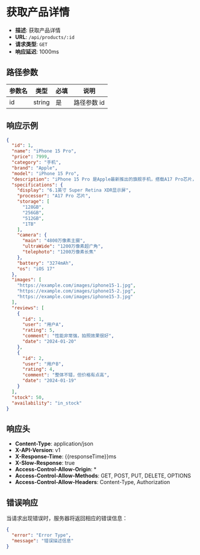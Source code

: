 # 获取产品详情

- **描述**: 获取产品详情
- **URL**: `/api/products/:id`
- **请求类型**: `GET`
- **响应延迟**: 1000ms

## 路径参数

| 参数名 | 类型     | 必填 | 说明      |
| --- | ------ | -- | ------- |
| id  | string | 是  | 路径参数 id |

## 响应示例

```json
{
  "id": 1,
  "name": "iPhone 15 Pro",
  "price": 7999,
  "category": "手机",
  "brand": "Apple",
  "model": "iPhone 15 Pro",
  "description": "iPhone 15 Pro 是Apple最新推出的旗舰手机，搭载A17 Pro芯片，性能强劲。",
  "specifications": {
    "display": "6.1英寸 Super Retina XDR显示屏",
    "processor": "A17 Pro 芯片",
    "storage": [
      "128GB",
      "256GB",
      "512GB",
      "1TB"
    ],
    "camera": {
      "main": "4800万像素主摄",
      "ultraWide": "1200万像素超广角",
      "telephoto": "1200万像素长焦"
    },
    "battery": "3274mAh",
    "os": "iOS 17"
  },
  "images": [
    "https://example.com/images/iphone15-1.jpg",
    "https://example.com/images/iphone15-2.jpg",
    "https://example.com/images/iphone15-3.jpg"
  ],
  "reviews": [
    {
      "id": 1,
      "user": "用户A",
      "rating": 5,
      "comment": "性能非常强，拍照效果很好",
      "date": "2024-01-20"
    },
    {
      "id": 2,
      "user": "用户B",
      "rating": 4,
      "comment": "整体不错，但价格有点高",
      "date": "2024-01-19"
    }
  ],
  "stock": 50,
  "availability": "in_stock"
}
```

## 响应头

- **Content-Type**: application/json
- **X-API-Version**: v1
- **X-Response-Time**: {{responseTime}}ms
- **X-Slow-Response**: true
- **Access-Control-Allow-Origin**: *
- **Access-Control-Allow-Methods**: GET, POST, PUT, DELETE, OPTIONS
- **Access-Control-Allow-Headers**: Content-Type, Authorization

## 错误响应

当请求出现错误时，服务器将返回相应的错误信息：

```json
{
  "error": "Error Type",
  "message": "错误描述信息"
}
```
